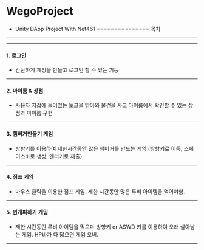 # WegoProject
+ Unity DApp Project With Net461
===============
목차 
------------------
------------------
#### 1. 로그인
+ 간단하게 계정을 만들고 로그인 할 수 있는 기능
------------------
#### 2. 마이룸 & 상점
+ 사용자 지갑에 들어있는 토크을 받아와 물건을 사고 마이룸에서 확인할 수 있는 상점과 마이룸 구현
------------------
#### 3. 햄버거만들기 게임
+ 방향키를 이용하여 제한시간동안 많은 햄버거를 만드는 게임 (방향키로 이동, 스페이스바로 생성, 엔터키로 제출)
------------------
#### 4. 점프 게임
+ 마우스 클릭을 이용한 점프 게임. 제한 시간동안 많은 루비 아이템을 먹어야함.
------------------
#### 5. 번개피하기 게임
+ 제한 시간동안 루비 아이템을 먹으며 방향키 or ASWD 키를 이용하여 오래 살아남는 게임. HP바가 다 닳으면 게임 오버. 
------------------
